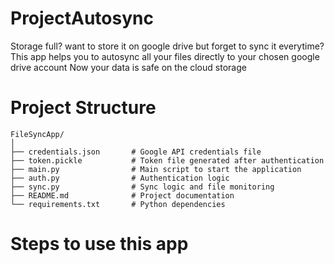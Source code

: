 # ProjectAutosync

Storage full? want to store it on google drive but forget to sync it everytime?
This app helps you to autosync all your files directly to your chosen google drive account
Now your data is safe on the cloud storage

# Project Structure
```
FileSyncApp/
│
├── credentials.json       # Google API credentials file
├── token.pickle           # Token file generated after authentication
├── main.py                # Main script to start the application
├── auth.py                # Authentication logic
├── sync.py                # Sync logic and file monitoring
├── README.md              # Project documentation
└── requirements.txt       # Python dependencies
```
# Steps to use this app
